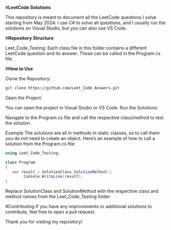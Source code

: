 #**LeetCode Solutions**

This repository is meant to document all the LeetCode questions I solve starting from May 2024. I use C# to solve all questions, and I usually run the solutions on Visual Studio, but you can also use VS Code.

#**Repository Structure**

Leet_Code_Testing: Each class file in this folder contains a different LeetCode question and its answer. These can be called in the Program.cs file.

#**How to Use**

Clone the Repository:

```bash
git clone https://github.com/Leet_Code_Answers.git
```
Open the Project:

You can open the project in Visual Studio or VS Code.
Run the Solutions:

Navigate to the Program.cs file and call the respective class/method to test the solution.

Example
The solutions are all in methods in static classes, so to call them you do not need to create an object. Here’s an example of how to call a solution from the Program.cs file:

```C#
using Leet_Code_Testing;

class Program
{
   var result = SolutionClass.SolutionMethod();
        Console.WriteLine(result);
}
```

Replace SolutionClass and SolutionMethod with the respective class and method names from the Leet_Code_Testing folder.

#Contributing
If you have any improvements or additional solutions to contribute, feel free to open a pull request.

Thank you for visiting my repository!
